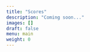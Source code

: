 ```yaml
---
title: "Scores"
description: "Coming soon..."
images: []
draft: false
menu: main
weight: 0
---
```


<body class="main-page">
</body>